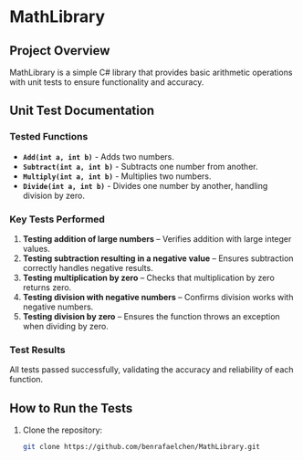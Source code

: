 # MathLibrary

## Project Overview
MathLibrary is a simple C# library that provides basic arithmetic operations with unit tests to ensure functionality and accuracy.

## Unit Test Documentation

### Tested Functions
- **`Add(int a, int b)`** - Adds two numbers.
- **`Subtract(int a, int b)`** - Subtracts one number from another.
- **`Multiply(int a, int b)`** - Multiplies two numbers.
- **`Divide(int a, int b)`** - Divides one number by another, handling division by zero.

### Key Tests Performed
1. **Testing addition of large numbers** – Verifies addition with large integer values.
2. **Testing subtraction resulting in a negative value** – Ensures subtraction correctly handles negative results.
3. **Testing multiplication by zero** – Checks that multiplication by zero returns zero.
4. **Testing division with negative numbers** – Confirms division works with negative numbers.
5. **Testing division by zero** – Ensures the function throws an exception when dividing by zero.

### Test Results
All tests passed successfully, validating the accuracy and reliability of each function.

## How to Run the Tests

1. Clone the repository:
   ```bash
   git clone https://github.com/benrafaelchen/MathLibrary.git
